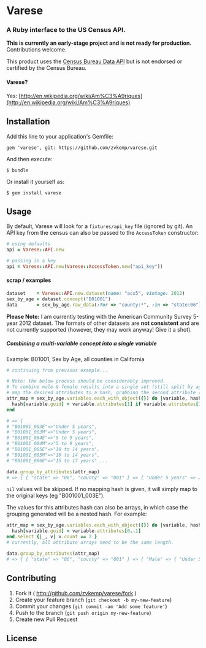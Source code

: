 # Varese

### A Ruby interface to the US Census API.

**This is currently an early-stage project and is not ready for production.** Contributions welcome.

This product uses the [Census Bureau Data API](http://www.census.gov/developers/) but is not endorsed or certified by the Census Bureau.

#### Varese?

Yes: [http://en.wikipedia.org/wiki/Am%C3%A9riques](http://en.wikipedia.org/wiki/Am%C3%A9riques)

## Installation

Add this line to your application's Gemfile:

    gem 'varese', git: https://github.com/zvkemp/varese.git

And then execute:

    $ bundle

Or install it yourself as:

    $ gem install varese

## Usage

By default, Varese will look for a `fixtures/api_key` file (ignored by git). An API key from the census can also be
passed to the `AccessToken` constructor:

```ruby
# using defaults
api = Varese::API.new

# passing in a key
api = Varese::API.new(Varese::AccessToken.new("api_key"))
```


#### scrap / examples

```ruby
dataset    = Varese::API.new.dataset(name: "acs5", vintage: 2012)
sex_by_age = dataset.concept("B01001")
data       = sex_by_age.raw_data(:for => "county:*", :in => "state:06")
```

**Please Note:** I am currently testing with the American Community Survey 5-year 2012 dataset.
The formats of other datasets are **not consistent** and are not currently supported (however, they
may work anyway! Give it a shot).

##### Combining a multi-variable concept into a single variable

Example: B01001, Sex by Age, all counties in California

```ruby
# continuing from previous example...

# Note: the below process should be considerably improved.
# To combine male & female results into a single set (still split by age),
# map the desired attributes to a hash, grabbing the second attribute (age) only:
attr_map = sex_by_age.variables.each_with_object({}) do |variable, hash|
  hash[variable.guid] = variable.attributes[1] if variable.attributes[1]
end

# => {
# "B01001_003E"=>"Under 5 years", 
# "B01001_003M"=>"Under 5 years", 
# "B01001_004E"=>"5 to 9 years", 
# "B01001_004M"=>"5 to 9 years", 
# "B01001_005E"=>"10 to 14 years", 
# "B01001_005M"=>"10 to 14 years", 
# "B01001_006E"=>"15 to 17 years" ...

data.group_by_attributes(attr_map)
# => { { "state" => "06", "county" => "001" } => { "Under 5 years" => 2048 ... } ...}
```

`nil` values will be skipped. If no mapping hash is given, it will simply map to the original
keys (eg "B001001_003E").

The values for this attributes hash can also be arrays, in which case the grouping generated
will be a nested hash. For example:

```ruby
attr_map = sex_by_age.variables.each_with_object({}) do |variable, hash|
  hash[variable.guid] = variable.attributes[0..1] 
end.select {|_, v| v.count == 2 }
# currently, all attribute arrays need to be the same length.

data.group_by_attributes(attr_map) 
# => { { "state" => "06", "county" => "001" } => { "Male" => { "Under 5 years" => 1023 }} ... }
```





## Contributing

1. Fork it ( http://github.com/zvkemp/varese/fork )
2. Create your feature branch (`git checkout -b my-new-feature`)
3. Commit your changes (`git commit -am 'Add some feature'`)
4. Push to the branch (`git push origin my-new-feature`)
5. Create new Pull Request

## License
